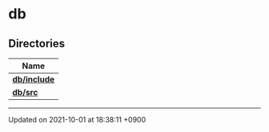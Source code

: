 

# db



## Directories

| Name           |
| -------------- |
| **[db/include](/Files/db/include#dir-db/include)**  |
| **[db/src](/Files/db/src#dir-db/src)**  |






-------------------------------

Updated on 2021-10-01 at 18:38:11 +0900
